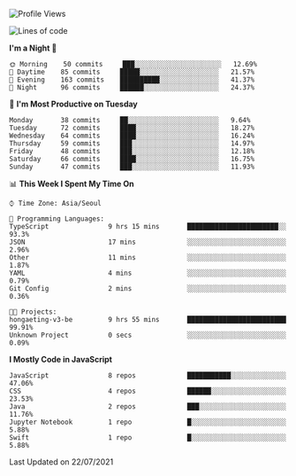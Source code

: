 <!--START_SECTION:waka-->
![Profile Views](http://img.shields.io/badge/Profile%20Views-0-blue)

![Lines of code](https://img.shields.io/badge/From%20Hello%20World%20I%27ve%20Written-92525%20lines%20of%20code-blue)

**I'm a Night 🦉** 

```text
🌞 Morning    50 commits     ███░░░░░░░░░░░░░░░░░░░░░░   12.69% 
🌆 Daytime    85 commits     █████░░░░░░░░░░░░░░░░░░░░   21.57% 
🌃 Evening    163 commits    ██████████░░░░░░░░░░░░░░░   41.37% 
🌙 Night      96 commits     ██████░░░░░░░░░░░░░░░░░░░   24.37%

```
📅 **I'm Most Productive on Tuesday** 

```text
Monday       38 commits     ██░░░░░░░░░░░░░░░░░░░░░░░   9.64% 
Tuesday      72 commits     ████░░░░░░░░░░░░░░░░░░░░░   18.27% 
Wednesday    64 commits     ████░░░░░░░░░░░░░░░░░░░░░   16.24% 
Thursday     59 commits     ███░░░░░░░░░░░░░░░░░░░░░░   14.97% 
Friday       48 commits     ███░░░░░░░░░░░░░░░░░░░░░░   12.18% 
Saturday     66 commits     ████░░░░░░░░░░░░░░░░░░░░░   16.75% 
Sunday       47 commits     ███░░░░░░░░░░░░░░░░░░░░░░   11.93%

```


📊 **This Week I Spent My Time On** 

```text
⌚︎ Time Zone: Asia/Seoul

💬 Programming Languages: 
TypeScript               9 hrs 15 mins       ███████████████████████░░   93.3% 
JSON                     17 mins             ░░░░░░░░░░░░░░░░░░░░░░░░░   2.96% 
Other                    11 mins             ░░░░░░░░░░░░░░░░░░░░░░░░░   1.87% 
YAML                     4 mins              ░░░░░░░░░░░░░░░░░░░░░░░░░   0.79% 
Git Config               2 mins              ░░░░░░░░░░░░░░░░░░░░░░░░░   0.36%

🐱‍💻 Projects: 
hongaeting-v3-be         9 hrs 55 mins       █████████████████████████   99.91% 
Unknown Project          0 secs              ░░░░░░░░░░░░░░░░░░░░░░░░░   0.09%

```

**I Mostly Code in JavaScript** 

```text
JavaScript               8 repos             ███████████░░░░░░░░░░░░░░   47.06% 
CSS                      4 repos             ██████░░░░░░░░░░░░░░░░░░░   23.53% 
Java                     2 repos             ███░░░░░░░░░░░░░░░░░░░░░░   11.76% 
Jupyter Notebook         1 repo              █░░░░░░░░░░░░░░░░░░░░░░░░   5.88% 
Swift                    1 repo              █░░░░░░░░░░░░░░░░░░░░░░░░   5.88%

```



 Last Updated on 22/07/2021
<!--END_SECTION:waka-->
